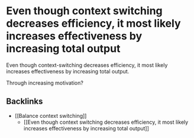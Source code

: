 # Even though context switching decreases efficiency, it most likely increases effectiveness by increasing total output
Even though context-switching decreases efficiency, it most likely increases effectiveness by increasing total output.

Through increasing motivation?

## Backlinks
* [[Balance context switching]]
	* [[Even though context switching decreases efficiency, it most likely increases effectiveness by increasing total output]]

<!-- #Life -->

<!-- {BearID:8C73B0B0-DCC5-4859-928B-D6C562AE1D3F-15756-000013035CF68BC3} -->
